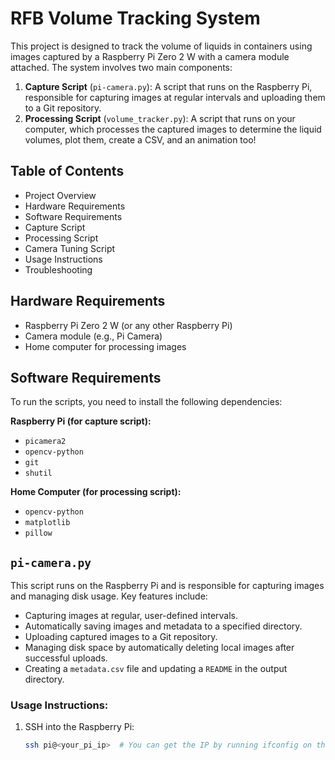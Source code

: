 # RFB Volume Tracking System

This project is designed to track the volume of liquids in containers using images captured by a Raspberry Pi Zero 2 W with a camera module attached. The system involves two main components:
1. **Capture Script** (`pi-camera.py`): A script that runs on the Raspberry Pi, responsible for capturing images at regular intervals and uploading them to a Git repository.
2. **Processing Script** (`volume_tracker.py`): A script that runs on your computer, which processes the captured images to determine the liquid volumes, plot them, create a CSV, and an animation too!

## Table of Contents

- Project Overview
- Hardware Requirements
- Software Requirements
- Capture Script
- Processing Script
- Camera Tuning Script
- Usage Instructions
- Troubleshooting

## Hardware Requirements

- Raspberry Pi Zero 2 W (or any other Raspberry Pi)
- Camera module (e.g., Pi Camera)
- Home computer for processing images

## Software Requirements

To run the scripts, you need to install the following dependencies:

**Raspberry Pi (for capture script):**
- `picamera2`
- `opencv-python`
- `git`
- `shutil`

**Home Computer (for processing script):**
- `opencv-python`
- `matplotlib`
- `pillow`

## `pi-camera.py`

This script runs on the Raspberry Pi and is responsible for capturing images and managing disk usage. Key features include:

- Capturing images at regular, user-defined intervals.
- Automatically saving images and metadata to a specified directory.
- Uploading captured images to a Git repository.
- Managing disk space by automatically deleting local images after successful uploads.
- Creating a `metadata.csv` file and updating a `README` in the output directory.

### Usage Instructions:

1. SSH into the Raspberry Pi:

   ```bash
   ssh pi@<your_pi_ip>  # You can get the IP by running ifconfig on the Pi
